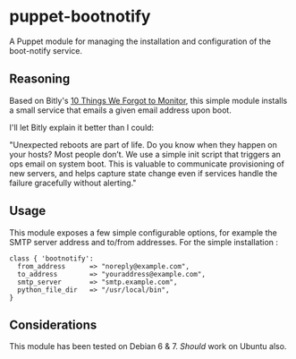 puppet-bootnotify
==================

A Puppet module for managing the installation and configuration of the boot-notify service.

## Reasoning

Based on Bitly's [10 Things We Forgot to Monitor](http://word.bitly.com/post/74839060954/ten-things-to-monitor), this simple module installs a small service that emails a given email address upon boot.

I'll let Bitly explain it better than I could: 

"Unexpected reboots are part of life. Do you know when they happen on your hosts? Most people don’t. We use a simple init script that triggers an ops email on system boot. This is valuable to communicate provisioning of new servers, and helps capture state change even if services handle the failure gracefully without alerting."

## Usage

This module exposes a few simple configurable options, for example 
the SMTP server address and to/from addresses. For the simple installation :

    class { 'bootnotify':
      from_address      => "noreply@example.com",
      to_address        => "youraddress@example.com",
      smtp_server       => "smtp.example.com",
      python_file_dir   => "/usr/local/bin",
    }

## Considerations

This module has been tested on Debian 6 & 7. *Should* work on Ubuntu also.